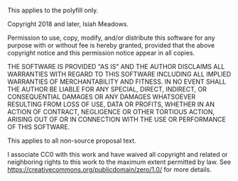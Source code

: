 This applies to the polyfill only.

Copyright 2018 and later, Isiah Meadows.

Permission to use, copy, modify, and/or distribute this software for any purpose with or without fee is hereby granted, provided that the above copyright notice and this permission notice appear in all copies.

THE SOFTWARE IS PROVIDED "AS IS" AND THE AUTHOR DISCLAIMS ALL WARRANTIES WITH REGARD TO THIS SOFTWARE INCLUDING ALL IMPLIED WARRANTIES OF MERCHANTABILITY AND FITNESS. IN NO EVENT SHALL THE AUTHOR BE LIABLE FOR ANY SPECIAL, DIRECT, INDIRECT, OR CONSEQUENTIAL DAMAGES OR ANY DAMAGES WHATSOEVER RESULTING FROM LOSS OF USE, DATA OR PROFITS, WHETHER IN AN ACTION OF CONTRACT, NEGLIGENCE OR OTHER TORTIOUS ACTION, ARISING OUT OF OR IN CONNECTION WITH THE USE OR PERFORMANCE OF THIS SOFTWARE.

This applies to all non-source proposal text.

I associate CC0 with this work and have waived all copyright and related or neighboring rights to this work to the maximum extent permitted by law. See https://creativecommons.org/publicdomain/zero/1.0/ for more details.
